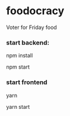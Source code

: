 # foodocracy
Voter for Friday food

### start backend:
npm install

npm start

### start frontend

yarn

yarn start
